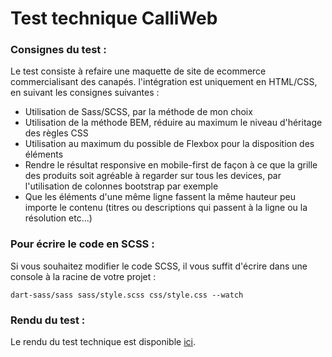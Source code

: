 # Test technique CalliWeb

### Consignes du test : 

Le test consiste à refaire une maquette de site de ecommerce commercialisant des canapés.
l'intégration est uniquement en HTML/CSS, en suivant les consignes suivantes :

* Utilisation de Sass/SCSS, par la méthode de mon choix 
* Utilisation de la méthode BEM, réduire au maximum le niveau d'héritage des règles CSS 
* Utilisation au maximum du possible de Flexbox pour la disposition des éléments
* Rendre le résultat responsive en mobile-first de façon à ce que la grille des produits soit agréable à regarder sur tous les devices, par l'utilisation de colonnes bootstrap par exemple
* Que les éléments d'une même ligne fassent la même hauteur peu importe le contenu (titres ou descriptions qui passent à la ligne ou la résolution etc...)

### Pour écrire le code en SCSS :

Si vous souhaitez modifier le code SCSS, il vous suffit d'écrire dans une console à la racine de votre projet :

`dart-sass/sass sass/style.scss css/style.css --watch
`

### Rendu du test :

Le rendu du test technique est disponible [ici](https://guillaumepirard.github.io/test_technique_calliweb/).